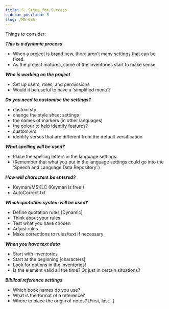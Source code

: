 ```yaml
---
title: 6. Setup for Success
sidebar_position: 5
slug: /MA-6SS
---
```




Things to consider:


_**This is a dynamic process**_

- When a project is brand new, there aren't many settings that can be fixed.
- As the project matures, some of the inventories start to make sense.

_**Who is working on the project**_

- Set up users, roles, and permissions
- Would it be useful to have a ‘simplified menu’?

_**Do you need to customise the settings?**_

- custom.sty
- change the style sheet settings
- the names of markers (in other languages)
- the colour to help identify features?
- custom.vrs
- identify verses that are different from the default versification

_**What spelling will be used?**_

- Place the spelling letters in the language settings.
- (Remember that what you put in the language settings could go into the ‘Speech and Language Data Repository’.)

_**How will characters be entered?**_

- Keyman/MSKLC (Keyman is free!)
- AutoCorrect.txt

_**Which quotation system will be used?**_

- Define quotation rules [Dynamic]
- Think about your rules
- Test what you have chosen
- Adjust rules
- Make corrections to rules/text if necessary

_**When you have text data**_

- Start with inventories
- Start at the beginning [characters]
- Look for options in the inventories!
- Is the element valid all the time? Or just in certain situations?

_**Biblical reference settings**_

- Which book names do you use?
- What is the format of a reference?
- Where to place the origin of notes? [First, last...]
